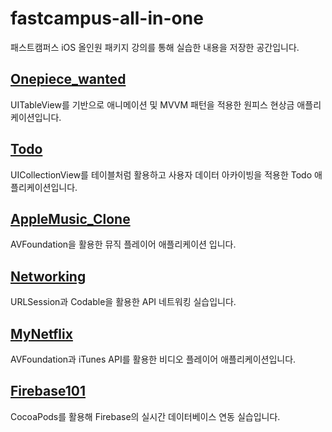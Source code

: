 # fastcampus-all-in-one

패스트캠퍼스 iOS 올인원 패키지 강의를 통해 실습한 내용을 저장한 공간입니다.

## [Onepiece_wanted](https://github.com/Be-beee/fastcampus-all-in-one/tree/main/Onepiece_wanted)

UITableView를 기반으로 애니메이션 및 MVVM 패턴을 적용한 원피스 현상금 애플리케이션입니다.

## [Todo](https://github.com/Be-beee/fastcampus-all-in-one/tree/main/Todo)

UICollectionView를 테이블처럼 활용하고 사용자 데이터 아카이빙을 적용한 Todo 애플리케이션입니다.

## [AppleMusic_Clone](https://github.com/Be-beee/fastcampus-all-in-one/tree/main/AppleMusic_Clone)

AVFoundation을 활용한 뮤직 플레이어 애플리케이션 입니다.

## [Networking](https://github.com/Be-beee/fastcampus-all-in-one/tree/main/Networking)

URLSession과 Codable을 활용한 API 네트워킹 실습입니다.

## [MyNetflix](https://github.com/Be-beee/fastcampus-all-in-one/tree/main/MyNetflix)

AVFoundation과 iTunes API를 활용한 비디오 플레이어 애플리케이션입니다.

## [Firebase101](https://github.com/Be-beee/fastcampus-all-in-one/tree/main/Firebase101)

CocoaPods를 활용해 Firebase의 실시간 데이터베이스 연동 실습입니다.
